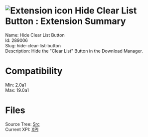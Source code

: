 # ![Extension icon](https://addons.thunderbird.net/static/img/addon-icons/default-64.png) Hide Clear List Button : Extension Summary

Name: Hide Clear List Button  
Id: 289006  
Slug: hide-clear-list-button  
Description: Hide the "Clear List" Button in the Download Manager.
  

# Compatibility
Min: 2.0a1  
Max: 19.0a1  

# Files

Source Tree: [Src](C:/Dev/Thunderbird/ThunderKdB/xall/xOther/289006-hide-clear-list-button/src)  
Current XPI: [XPI](C:/Dev/Thunderbird/ThunderKdB/xall/xOther/289006-hide-clear-list-button/xpi)  



